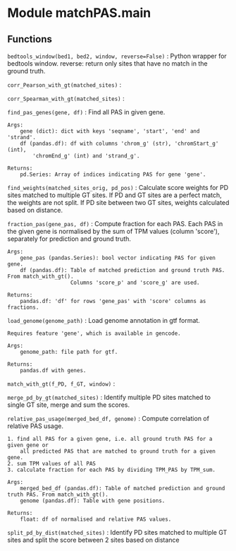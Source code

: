 Module matchPAS.main
====================

Functions
---------

    
`bedtools_window(bed1, bed2, window, reverse=False)`
:   Python wrapper for bedtools window.
    reverse: return only sites that have no match in the ground truth.

    
`corr_Pearson_with_gt(matched_sites)`
:   

    
`corr_Spearman_with_gt(matched_sites)`
:   

    
`find_pas_genes(gene, df)`
:   Find all PAS in given gene.
    
    Args:
        gene (dict): dict with keys 'seqname', 'start', 'end' and 'strand'.
        df (pandas.df): df with columns 'chrom_g' (str), 'chromStart_g' (int),
            'chromEnd_g' (int) and 'strand_g'.
    
    Returns:
        pd.Series: Array of indices indicating PAS for gene 'gene'.

    
`find_weights(matched_sites_orig, pd_pos)`
:   Calculate score weights for PD sites matched to multiple GT sites.
    If PD and GT sites are a perfect match, the weights are not split.
    If PD site between two GT sites, weights calculated based on distance.

    
`fraction_pas(gene_pas, df)`
:   Compute fraction for each PAS.
    Each PAS in the given gene is normalised by the sum of TPM values (column 'score'),
    separately for prediction and ground truth.
    
    Args:
        gene_pas (pandas.Series): bool vector indicating PAS for given gene.
        df (pandas.df): Table of matched prediction and ground truth PAS. From match_with_gt().
                        Columns 'score_p' and 'score_g' are used.
    
    Returns:
        pandas.df: 'df' for rows 'gene_pas' with 'score' columns as fractions.

    
`load_genome(genome_path)`
:   Load genome annotation in gtf format.
    
    Requires feature 'gene', which is available in gencode.
    
    Args:
        genome_path: file path for gtf.
    
    Returns:
        pandas.df with genes.

    
`match_with_gt(f_PD, f_GT, window)`
:   

    
`merge_pd_by_gt(matched_sites)`
:   Identify multiple PD sites matched to single GT site, merge and sum the scores.

    
`relative_pas_usage(merged_bed_df, genome)`
:   Compute correlation of relative PAS usage.
    
    1. find all PAS for a given gene, i.e. all ground truth PAS for a given gene or
        all predicted PAS that are matched to ground truth for a given gene.
    2. sum TPM values of all PAS
    3. calculate fraction for each PAS by dividing TPM_PAS by TPM_sum.
    
    Args:
        merged_bed_df (pandas.df): Table of matched prediction and ground truth PAS. From match_with_gt().
        genome (pandas.df): Table with gene positions.
    
    Returns:
        float: df of normalised and relative PAS values.

    
`split_pd_by_dist(matched_sites)`
:   Identify PD sites matched to multiple GT sites and split the score between 2 sites based on distance